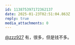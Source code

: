 ```yaml
---
id: 113875397172362137
date: 2025-01-23T02:51:04.863Z
reply: true
media_attachments: 0
---
```


[@zzz927](https://wxw.moe/@zzz927) 有，很多，但是钱不多。

